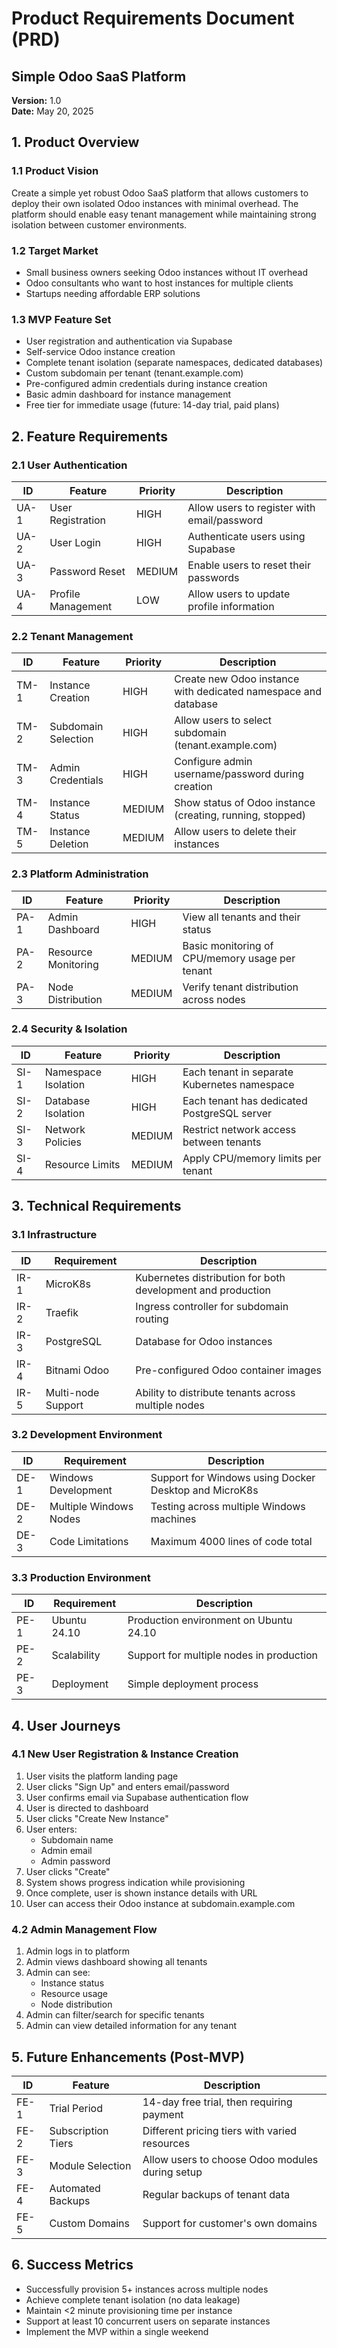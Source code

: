 # Product Requirements Document (PRD)
## Simple Odoo SaaS Platform

**Version:** 1.0  
**Date:** May 20, 2025  

## 1. Product Overview

### 1.1 Product Vision
Create a simple yet robust Odoo SaaS platform that allows customers to deploy their own isolated Odoo instances with minimal overhead. The platform should enable easy tenant management while maintaining strong isolation between customer environments.

### 1.2 Target Market
- Small business owners seeking Odoo instances without IT overhead
- Odoo consultants who want to host instances for multiple clients
- Startups needing affordable ERP solutions

### 1.3 MVP Feature Set
- User registration and authentication via Supabase
- Self-service Odoo instance creation
- Complete tenant isolation (separate namespaces, dedicated databases)
- Custom subdomain per tenant (tenant.example.com)
- Pre-configured admin credentials during instance creation
- Basic admin dashboard for instance management
- Free tier for immediate usage (future: 14-day trial, paid plans)

## 2. Feature Requirements

### 2.1 User Authentication

| ID | Feature | Priority | Description |
|----|---------|----------|-------------|
| UA-1 | User Registration | HIGH | Allow users to register with email/password |
| UA-2 | User Login | HIGH | Authenticate users using Supabase |
| UA-3 | Password Reset | MEDIUM | Enable users to reset their passwords |
| UA-4 | Profile Management | LOW | Allow users to update profile information |

### 2.2 Tenant Management

| ID | Feature | Priority | Description |
|----|---------|----------|-------------|
| TM-1 | Instance Creation | HIGH | Create new Odoo instance with dedicated namespace and database |
| TM-2 | Subdomain Selection | HIGH | Allow users to select subdomain (tenant.example.com) |
| TM-3 | Admin Credentials | HIGH | Configure admin username/password during creation |
| TM-4 | Instance Status | MEDIUM | Show status of Odoo instance (creating, running, stopped) |
| TM-5 | Instance Deletion | MEDIUM | Allow users to delete their instances |

### 2.3 Platform Administration

| ID | Feature | Priority | Description |
|----|---------|----------|-------------|
| PA-1 | Admin Dashboard | HIGH | View all tenants and their status |
| PA-2 | Resource Monitoring | MEDIUM | Basic monitoring of CPU/memory usage per tenant |
| PA-3 | Node Distribution | MEDIUM | Verify tenant distribution across nodes |

### 2.4 Security & Isolation

| ID | Feature | Priority | Description |
|----|---------|----------|-------------|
| SI-1 | Namespace Isolation | HIGH | Each tenant in separate Kubernetes namespace |
| SI-2 | Database Isolation | HIGH | Each tenant has dedicated PostgreSQL server |
| SI-3 | Network Policies | MEDIUM | Restrict network access between tenants |
| SI-4 | Resource Limits | MEDIUM | Apply CPU/memory limits per tenant |

## 3. Technical Requirements

### 3.1 Infrastructure

| ID | Requirement | Description |
|----|-------------|-------------|
| IR-1 | MicroK8s | Kubernetes distribution for both development and production |
| IR-2 | Traefik | Ingress controller for subdomain routing |
| IR-3 | PostgreSQL | Database for Odoo instances |
| IR-4 | Bitnami Odoo | Pre-configured Odoo container images |
| IR-5 | Multi-node Support | Ability to distribute tenants across multiple nodes |

### 3.2 Development Environment

| ID | Requirement | Description |
|----|-------------|-------------|
| DE-1 | Windows Development | Support for Windows using Docker Desktop and MicroK8s |
| DE-2 | Multiple Windows Nodes | Testing across multiple Windows machines |
| DE-3 | Code Limitations | Maximum 4000 lines of code total |

### 3.3 Production Environment

| ID | Requirement | Description |
|----|-------------|-------------|
| PE-1 | Ubuntu 24.10 | Production environment on Ubuntu 24.10 |
| PE-2 | Scalability | Support for multiple nodes in production |
| PE-3 | Deployment | Simple deployment process |

## 4. User Journeys

### 4.1 New User Registration & Instance Creation

1. User visits the platform landing page
2. User clicks "Sign Up" and enters email/password
3. User confirms email via Supabase authentication flow
4. User is directed to dashboard
5. User clicks "Create New Instance"
6. User enters:
   - Subdomain name
   - Admin email
   - Admin password
7. User clicks "Create"
8. System shows progress indication while provisioning
9. Once complete, user is shown instance details with URL
10. User can access their Odoo instance at subdomain.example.com

### 4.2 Admin Management Flow

1. Admin logs in to platform
2. Admin views dashboard showing all tenants
3. Admin can see:
   - Instance status
   - Resource usage
   - Node distribution
4. Admin can filter/search for specific tenants
5. Admin can view detailed information for any tenant

## 5. Future Enhancements (Post-MVP)

| ID | Feature | Description |
|----|---------|-------------|
| FE-1 | Trial Period | 14-day free trial, then requiring payment |
| FE-2 | Subscription Tiers | Different pricing tiers with varied resources |
| FE-3 | Module Selection | Allow users to choose Odoo modules during setup |
| FE-4 | Automated Backups | Regular backups of tenant data |
| FE-5 | Custom Domains | Support for customer's own domains |

## 6. Success Metrics

- Successfully provision 5+ instances across multiple nodes
- Achieve complete tenant isolation (no data leakage)
- Maintain <2 minute provisioning time per instance
- Support at least 10 concurrent users on separate instances
- Implement the MVP within a single weekend